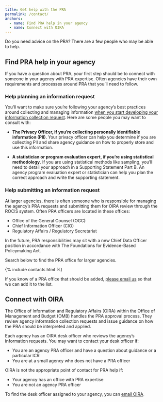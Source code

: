 ```yaml
---
title: Get help with the PRA
permalink: /contact/
anchors:
  - name: Find PRA help in your agency
  - name: Connect with OIRA
---
```


Do you need advice on the PRA? There are a few people who may be able to help.

## Find PRA help in your agency
If you have a question about PRA, your first step should be to connect with someone in your agency with PRA expertise. Often agencies have their own requirements and processes around PRA that you’ll need to follow.

### Help planning an information request
You’ll want to make sure you’re following your agency’s best practices around collecting and managing information [when you start developing your information collection request]({{'/clearance-process/#develop-the-information-collection-request-within-your-agency'|relative_url}}). Here are some people you may want to consult with:


- **The Privacy Officer, if you’re collecting personally identifiable information (PII)**. Your privacy officer can help you determine if you are collecting PII and share agency guidance on how to properly store and use this information.

- **A statistician or program evaluation expert, if you’re using statistical methodology**. If you are using statistical methods like sampling, you’ll need to detail your approach in a Supporting Statement Part B. An agency program evaluation expert or statistician can help you plan the correct approach and write the supporting statement.

### Help submitting an information request
At larger agencies, there is often someone who is responsible for managing the agency’s PRA requests and submitting them for OIRA review through the ROCIS system. Often PRA officers are located in these offices:
- Office of the General Counsel (OGC)
- Chief Information Officer (CIO)
- Regulatory Affairs / Regulatory Secretariat

In the future, PRA responsibilities may sit with a new Chief Data Officer position in accordance with The Foundations for Evidence-Based Policymaking Act.

Search below to find the PRA office for larger agencies.

{% include contacts.html %}

If you know of a PRA office that should be added, [please email us](mailto:placeholder@email.com) so that we can add it to the list.

## Connect with OIRA
The Office of Information and Regulatory Affairs (OIRA) within the Office of Management and Budget (OMB) handles the PRA approval process. They review agency information collection requests and issue guidance on how the PRA should be interpreted and applied.

Each agency has an OIRA desk officer who reviews the agency’s information requests. You may want to contact your desk officer if:

- You are an agency PRA officer and have a question about guidance or a particular ICR
- You are at a small agency who does not have a PRA officer

OIRA is not the appropriate point of contact for PRA help if:

- Your agency has an office with PRA expertise
- You are not an agency PRA officer

To find the desk officer assigned to your agency, you can [email OIRA](mailto:placeholder@email.com).
